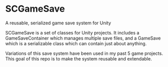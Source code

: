 SCGameSave
==========

A reusable, serialized game save system for Unity

SCGameSave is a set of classes for Unity projects.  It includes a GameSaveContainer which manages multiple save files, and a GameSave which is a serializable class which can contain just about anything.

Variations of this save system have been used in my past 5 game projects.  This goal of this repo is to make the system reusable and extendable. 
